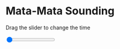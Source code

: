 <h1>Mata-Mata Sounding</h1>
<p>Drag the slider to change the time</p>

<div class="slidecontainer">
<input oninput='setImage(this)' class="slider" type="range" min="0" max="7" value="0" step="1" />
<img id='img'/>
</div>

<script>
var img = document.getElementById('img');
var img_array = ['/assets/images/skwt/skd_mat_wrfout_d01_2020-06-23_12:00:00.png',
'/assets/images/skwt/skd_mat_wrfout_d01_2020-06-23_18:00:00.png',
'/assets/images/skwt/skd_mat_wrfout_d01_2020-06-24_00:00:00.png',
'/assets/images/skwt/skd_mat_wrfout_d01_2020-06-24_06:00:00.png',
'/assets/images/skwt/skd_mat_wrfout_d01_2020-06-24_12:00:00.png',
'/assets/images/skwt/skd_mat_wrfout_d01_2020-06-24_18:00:00.png',
'/assets/images/skwt/skd_mat_wrfout_d01_2020-06-25_00:00:00.png',];
function setImage(obj)
{
        var value = obj.value;
        img.src = img_array[value];

}
</script>
